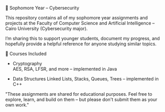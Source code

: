 📘 Sophomore Year – Cybersecurity

This repository contains all of my sophomore year assignments and projects at the Faculty of Computer Science and Artificial Intelligence – Cairo University (Cybersecurity major).

I’m sharing this to support younger students, document my progress, and hopefully provide a helpful reference for anyone studying similar topics.

📂 Courses Included

- Cryptography  
  AES, RSA, LFSR, and more – implemented in Java

- Data Structures
  Linked Lists, Stacks, Queues, Trees – implemented in C++


"These assignments are shared for educational purposes. Feel free to explore, learn, and build on them – but please don't submit them as your own work."
